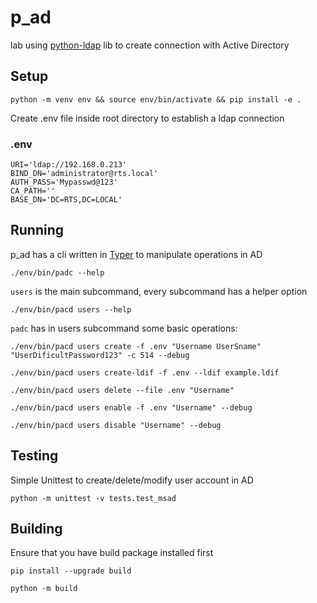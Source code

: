 # p_ad

lab using [python-ldap](https://github.com/python-ldap/python-ldap) lib to create connection with Active Directory

## Setup
```console
python -m venv env && source env/bin/activate && pip install -e .
```
Create .env file inside root directory to establish a ldap connection
### .env
```
URI='ldap://192.168.0.213'
BIND_DN='administrator@rts.local'
AUTH_PASS='Mypasswd@123'
CA_PATH='' 
BASE_DN='DC=RTS,DC=LOCAL'
```

## Running
p_ad has a cli written in [Typer](https://github.com/tiangolo/typer) to manipulate operations in AD
```console
./env/bin/padc --help
```
`users` is the main subcommand, every subcommand has a helper option
```console
./env/bin/pacd users --help
```

`padc` has in users subcommand some basic operations:

```console
./env/bin/pacd users create -f .env "Username UserSname" "UserDificultPassword123" -c 514 --debug
```
```console
./env/bin/pacd users create-ldif -f .env --ldif example.ldif
```
```console
./env/bin/pacd users delete --file .env "Username"
```
```console
./env/bin/pacd users enable -f .env "Username" --debug
```
```console
./env/bin/pacd users disable "Username" --debug
```

## Testing
Simple Unittest to create/delete/modify user account in AD
```console
python -m unittest -v tests.test_msad
```

## Building
Ensure that you have build package installed first
```console
pip install --upgrade build
```

```console
python -m build
```
